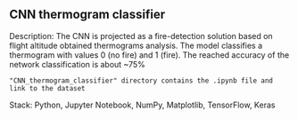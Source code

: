 ## CNN thermogram classifier
Description:
The CNN is projected as a fire-detection solution based on flight altitude obtained thermograms analysis. The model classifies a thermogram with values 0 (no fire) and 1 (fire). The reached accuracy of the network classification is about ~75%

	"CNN_thermogram_classifier" directory contains the .ipynb file and link to the dataset

Stack: Python, Jupyter Notebook, NumPy, Matplotlib, TensorFlow, Keras